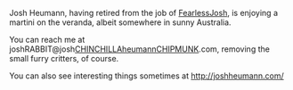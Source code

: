 Josh Heumann, having retired from the job of [FearlessJosh](/FearlessJosh), is enjoying a martini on the veranda, albeit somewhere in sunny Australia.

You can reach me at joshRABBIT@josh[CHINCHILLAheumannCHIPMUNK](/CHINCHILLAheumannCHIPMUNK).com, removing the small furry critters, of course.

You can also see interesting things sometimes at http://joshheumann.com/
